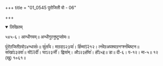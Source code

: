 +++
title = "01_0545 पुरोजिती वो - 06"

+++
<details open><summary>लिखितम्</summary>

५४५-६। आन्धीगवम्॥ अन्धीगुरनुष्टुप्सोमः॥

पु꣥रोऱजितीऱवोऽ४न्धासाः꣥॥ सु꣢ता꣡꣯य। माऱदाऽ२३या꣢। हि꣡म्माऽ᳒२᳒१२। त्न꣡वेऱअपश्वाऱनꣳश्न꣢थिष्टन॥ सा꣡खा꣢ऽ३उवा꣢॥ योऽ᳒२᳒दी꣡। घाऽ२३जी꣢। ह्विया꣡म्। औऽ२३हो꣤वा꣥। हो꣤ऽ५इ॥ डा॥ दी-६। प-१२। मा-५॥ १२ (खु) १०६१॥
</details>